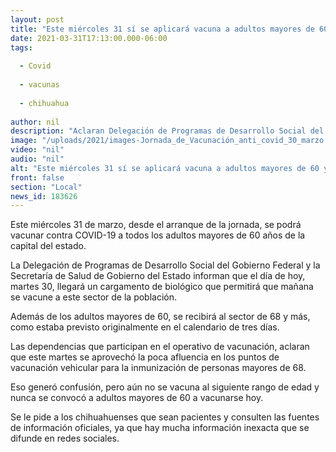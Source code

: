 ```yaml
---
layout: post
title: "Este miércoles 31 sí se aplicará vacuna a adultos mayores de 60 y más en la capital"
date: 2021-03-31T17:13:00.000-06:00
tags:
  
  - Covid
  
  - vacunas
  
  - chihuahua
  
author: nil
description: "Aclaran Delegación de Programas de Desarrollo Social del Gobierno Federal y la Secretaría de Salud de Gobierno del Estado que nunca se convocó a adultos mayores de 60 a vacunarse hoy martes contra COVID-19"
image: "/uploads/2021/images-Jornada_de_Vacunación_anti_covid_30_marzo.jpeg"
video: "nil"
audio: "nil"
alt: "Este miércoles 31 sí se aplicará vacuna a adultos mayores de 60 y más en la capital"
front: false
section: "Local"
news_id: 183626
---
```


Este miércoles 31 de marzo, desde el arranque de la jornada, se podrá vacunar contra COVID-19 a todos los adultos mayores de 60 años de la capital del estado.

La Delegación de Programas de Desarrollo Social del Gobierno Federal y la Secretaría de Salud de Gobierno del Estado informan que el día de hoy, martes 30, llegará un cargamento de biológico que permitirá que mañana se vacune a este sector de la población.

Además de los adultos mayores de 60, se recibirá al sector de 68 y más, como estaba previsto originalmente en el calendario de tres días.

Las dependencias que participan en el operativo de vacunación, aclaran que este martes se aprovechó la poca afluencia en los puntos de vacunación vehicular para la inmunización de personas mayores de 68.

Eso generó confusión, pero aún no se vacuna al siguiente rango de edad y nunca se convocó a adultos mayores de 60 a vacunarse hoy.

Se le pide a los chihuahuenses que sean pacientes y consulten las fuentes de información oficiales, ya que hay mucha información inexacta que se difunde en redes sociales.